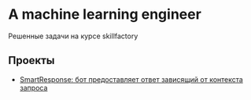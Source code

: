 # A machine learning engineer
Решенные задачи на курсе skillfactory

## Проекты

* [SmartResponse: бот предоставляет ответ зависящий от контекста запроса](https://github.com/igord21/ML-engineer/tree/master/module_14)
